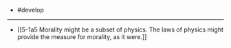 - #develop
---
- [[5-1a5 Morality might be a subset of physics. The laws of physics might provide the measure for morality, as it were.]]
